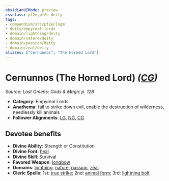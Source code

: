 ```yaml
---
obsidianUIMode: preview
cssclass: pf2e,pf2e-deity
tags:
- compendium/src/pf2e/logm
- deity/empyreal-lords
- domain/lightning/deity
- domain/nature/deity
- domain/passion/deity
- domain/zeal/deity
aliases: ["Cernunnos", "The Horned Lord"]
---
```

# Cernunnos (The Horned Lord) *([CG](rules/traits/cg-b1.md "Chaotic Good Alignment Trait"))*  
*Source: Lost Omens: Gods & Magic p. 128*  

- **Category**: Empyreal Lords
- **Anathema**: fail to strike down evil, enable the destruction of wilderness, needlessly kill animals
- **Follower Alignments**: [LG](rules/traits/lg-b1.md "Lawful Good Alignment Trait"), [NG](rules/traits/ng-b1.md "Neutral Good Alignment Trait"), [CG](rules/traits/cg-b1.md "Chaotic Good Alignment Trait")

## Devotee benefits

- **Divine Ability**: Strength or Constitution
- **Divine Font**: [heal](heal.md)
- **Divine Skill**: Survival
- **Favored Weapon**: [longbow](longbow.md)
- **Domains**: [lightning](Reference/Compendium/Setting/domains.md#Lightning), [nature](Reference/Compendium/Setting/domains.md#Nature), [passion](Reference/Compendium/Setting/domains.md#Passion), [zeal](Reference/Compendium/Setting/domains.md#Zeal)
- **Cleric Spells**: 1st: [true strike](true-strike.md); 2nd: [animal form](animal-form.md); 3rd: [lightning bolt](lightning-bolt.md)